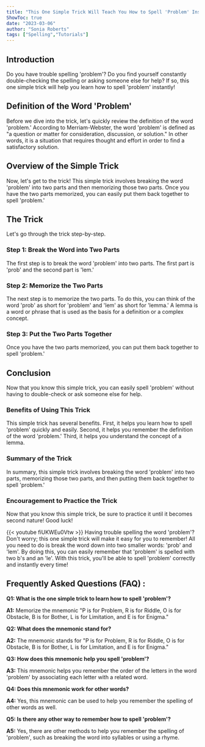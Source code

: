 ```yaml
---
title: "This One Simple Trick Will Teach You How to Spell 'Problem' Instantly!"
ShowToc: true 
date: "2023-03-06"
author: "Sonia Roberts" 
tags: ["Spelling","Tutorials"]
---
```

## Introduction

Do you have trouble spelling 'problem'? Do you find yourself constantly double-checking the spelling or asking someone else for help? If so, this one simple trick will help you learn how to spell 'problem' instantly!

## Definition of the Word 'Problem'

Before we dive into the trick, let's quickly review the definition of the word 'problem.' According to Merriam-Webster, the word 'problem' is defined as "a question or matter for consideration, discussion, or solution." In other words, it is a situation that requires thought and effort in order to find a satisfactory solution.

## Overview of the Simple Trick

Now, let's get to the trick! This simple trick involves breaking the word 'problem' into two parts and then memorizing those two parts. Once you have the two parts memorized, you can easily put them back together to spell 'problem.'

## The Trick

Let's go through the trick step-by-step.

### Step 1: Break the Word into Two Parts

The first step is to break the word 'problem' into two parts. The first part is 'prob' and the second part is 'lem.'

### Step 2: Memorize the Two Parts

The next step is to memorize the two parts. To do this, you can think of the word 'prob' as short for 'problem' and 'lem' as short for 'lemma.' A lemma is a word or phrase that is used as the basis for a definition or a complex concept.

### Step 3: Put the Two Parts Together

Once you have the two parts memorized, you can put them back together to spell 'problem.'

## Conclusion

Now that you know this simple trick, you can easily spell 'problem' without having to double-check or ask someone else for help.

### Benefits of Using This Trick

This simple trick has several benefits. First, it helps you learn how to spell 'problem' quickly and easily. Second, it helps you remember the definition of the word 'problem.' Third, it helps you understand the concept of a lemma.

### Summary of the Trick

In summary, this simple trick involves breaking the word 'problem' into two parts, memorizing those two parts, and then putting them back together to spell 'problem.'

### Encouragement to Practice the Trick

Now that you know this simple trick, be sure to practice it until it becomes second nature! Good luck!

{{< youtube fiUKWEu0Vtw >}} 
Having trouble spelling the word 'problem'? Don't worry; this one simple trick will make it easy for you to remember! All you need to do is break the word down into two smaller words: 'prob' and 'lem'. By doing this, you can easily remember that 'problem' is spelled with two b's and an 'le'. With this trick, you'll be able to spell 'problem' correctly and instantly every time!

## Frequently Asked Questions (FAQ) :
**Q1: What is the one simple trick to learn how to spell 'problem'?**

**A1:** Memorize the mnemonic "P is for Problem, R is for Riddle, O is for Obstacle, B is for Bother, L is for Limitation, and E is for Enigma."

**Q2: What does the mnemonic stand for?**

**A2:** The mnemonic stands for "P is for Problem, R is for Riddle, O is for Obstacle, B is for Bother, L is for Limitation, and E is for Enigma."

**Q3: How does this mnemonic help you spell 'problem'?**

**A3:** This mnemonic helps you remember the order of the letters in the word 'problem' by associating each letter with a related word.

**Q4: Does this mnemonic work for other words?**

**A4:** Yes, this mnemonic can be used to help you remember the spelling of other words as well.

**Q5: Is there any other way to remember how to spell 'problem'?**

**A5:** Yes, there are other methods to help you remember the spelling of 'problem', such as breaking the word into syllables or using a rhyme.





